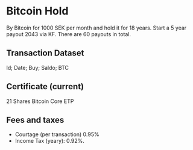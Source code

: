 # Bitcoin Hold
By Bitcoin for 1000 SEK per month and hold it for 18 years. Start a 5 year payout 2043 via KF. There are 60 payouts in total.


## Transaction Dataset
Id; Date; Buy; Saldo; BTC

## Certificate (current)
21 Shares Bitcoin Core ETP

## Fees and taxes
+ Courtage (per transaction) 0.95%
+ Income Tax (yeary): 0.92%.
